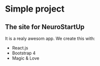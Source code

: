 # Simple project
## The site for NeuroStartUp

It is a realy awesom app. We create this with:
- React.js
- Bootstrap 4
- Magic & Love